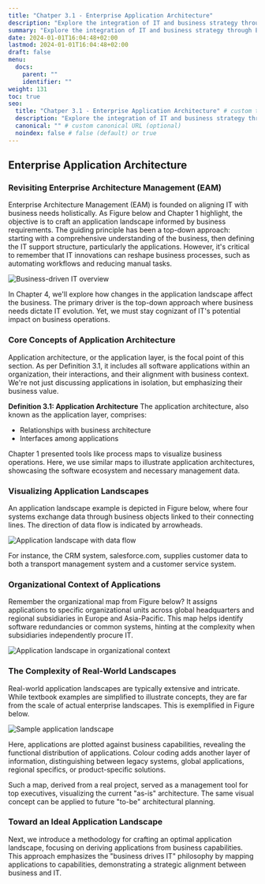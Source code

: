 ```yaml
---
title: "Chatper 3.1 - Enterprise Application Architecture"
description: "Explore the integration of IT and business strategy through Enterprise Application Architecture (EAM). Understand the top-down approach to aligning application landscapes with business needs, how IT innovations influence business processes, and visualize complex software ecosystems. Discover how to map applications to business capabilities for an optimized, forward-looking enterprise IT strategy."
summary: "Explore the integration of IT and business strategy through Enterprise Application Architecture (EAM). Understand the top-down approach to aligning application landscapes with business needs, how IT innovations influence business processes, and visualize complex software ecosystems. Discover how to map applications to business capabilities for an optimized, forward-looking enterprise IT strategy."
date: 2024-01-01T16:04:48+02:00
lastmod: 2024-01-01T16:04:48+02:00
draft: false
menu:
  docs:
    parent: ""
    identifier: ""
weight: 131
toc: true
seo:
  title: "Chatper 3.1 - Enterprise Application Architecture" # custom title (optional)
  description: "Explore the integration of IT and business strategy through Enterprise Application Architecture (EAM). Understand the top-down approach to aligning application landscapes with business needs, how IT innovations influence business processes, and visualize complex software ecosystems. Discover how to map applications to business capabilities for an optimized, forward-looking enterprise IT strategy." # custom description (recommended)
  canonical: "" # custom canonical URL (optional)
  noindex: false # false (default) or true
---
```


## Enterprise Application Architecture

### Revisiting Enterprise Architecture Management (EAM)

Enterprise Architecture Management (EAM) is founded on aligning IT with business needs holistically. As Figure below and Chapter 1 highlight, the objective is to craft an application landscape informed by business requirements. The guiding principle has been a top-down approach: starting with a comprehensive understanding of the business, then defining the IT support structure, particularly the applications. However, it's critical to remember that IT innovations can reshape business processes, such as automating workflows and reducing manual tasks.

![Business-driven IT overview](https://cdn.sa.net/2024/02/05/yUfZ9SPK82bnGpY.png)

In Chapter 4, we'll explore how changes in the application landscape affect the business. The primary driver is the top-down approach where business needs dictate IT evolution. Yet, we must stay cognizant of IT's potential impact on business operations.

### Core Concepts of Application Architecture
Application architecture, or the application layer, is the focal point of this section. As per Definition 3.1, it includes all software applications within an organization, their interactions, and their alignment with business context. We're not just discussing applications in isolation, but emphasizing their business value.

**Definition 3.1: Application Architecture**
The application architecture, also known as the application layer, comprises:

- Relationships with business architecture
- Interfaces among applications

Chapter 1 presented tools like process maps to visualize business operations. Here, we use similar maps to illustrate application architectures, showcasing the software ecosystem and necessary management data.

### Visualizing Application Landscapes
An application landscape example is depicted in Figure below, where four systems exchange data through business objects linked to their connecting lines. The direction of data flow is indicated by arrowheads.

![Application landscape with data flow]([#](https://cdn.sa.net/2024/02/05/Txp8hXnSRQHB3j2.png))

For instance, the CRM system, salesforce.com, supplies customer data to both a transport management system and a customer service system.

### Organizational Context of Applications

Remember the organizational map from Figure below? It assigns applications to specific organizational units across global headquarters and regional subsidiaries in Europe and Asia-Pacific. This map helps identify software redundancies or common systems, hinting at the complexity when subsidiaries independently procure IT.

![Application landscape in organizational context]([#](https://cdn.sa.net/2024/02/05/LbmUd7NErJgx21q.png))

### The Complexity of Real-World Landscapes
Real-world application landscapes are typically extensive and intricate. While textbook examples are simplified to illustrate concepts, they are far from the scale of actual enterprise landscapes. This is exemplified in Figure below.

![Sample application landscape](https://cdn.sa.net/2024/02/05/EeCNfbpiwOUlvFG.png)

Here, applications are plotted against business capabilities, revealing the functional distribution of applications. Colour coding adds another layer of information, distinguishing between legacy systems, global applications, regional specifics, or product-specific solutions.

Such a map, derived from a real project, served as a management tool for top executives, visualizing the current "as-is" architecture. The same visual concept can be applied to future "to-be" architectural planning.

### Toward an Ideal Application Landscape
Next, we introduce a methodology for crafting an optimal application landscape, focusing on deriving applications from business capabilities. This approach emphasizes the "business drives IT" philosophy by mapping applications to capabilities, demonstrating a strategic alignment between business and IT.